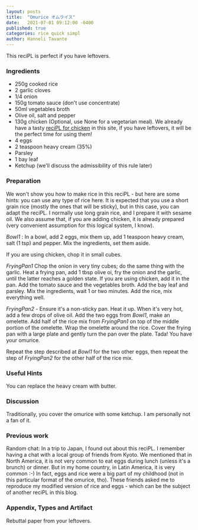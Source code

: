 ```yaml
---
layout: posts
title:  "Omurice オムライス"
date:   2021-07-01 09:12:00 -0400
published: true
categories: rice quick simpl
author: Hanneli Tavante
---
```


This reciPL is perfect if you have leftovers.

### Ingredients

* 250g cooked rice 
* 2 garlic cloves
* 1/4 onion
* 150g tomato sauce (don't use concentrate)
* 50ml vegetables broth
* Olive oil, salt and pepper
* 130g chicken (Optional, use None for a vegetarian meal). We already have a tasty [reciPL for chicken](2021-06-17-chickenbreastind.md) in this site, if you have leftovers, it will be the perfect time for using them!
* 4 eggs
* 2 teaspoon heavy cream (35%)
* Parsley
* 1 bay leaf
* Ketchup (we'll discuss the admissibility of this rule later)

### Preparation

We won't show you how to make rice in this reciPL - but here are some hints: you can use any type of rice here. It is expected that you use a short grain rice (mostly the ones that will be sticky), but in this case, you can adapt the reciPL. I normally use long grain rice, and I prepare it with sesame oil. We also assume that, if you are adding chicken, it is already prepared (very convenient assumption for this logical system, I know).

_Bowl1_ : In a bowl, add 2 eggs, mix them up, add 1 teaspoon heavy cream, salt (1 tsp) and pepper. Mix the ingredients, set them aside.

If you are using chicken, chop it in small cubes.

_FryingPan1_ Chop the onion in very tiny cubes; do the same thing with the garlic. Heat a frying pan, add 1 tbsp olive oi, fry the onion and the garlic, until the latter reaches a golden state. If you are using chicken, add it in the pan. Add the tomato sauce and the vegetables broth. Add the bay leaf and parsley. Mix the ingredients, wait 1 or two minutes. Add the rice, mix everything well. 


_FryingPan2_ - Ensure it's a non-sticky pan. Heat it up. When it's very hot, add a few drops of olive oil. Add the two eggs from _Bowl1_, make an omelette. Add half of the rice mix from _FryingPan1_ on top of the middle portion of the omelette. Wrap the omelette around the rice. Cover the frying pan with a large plate and gently turn the pan over the plate. Tada! You have your omurice.

Repeat the step described at _Bowl1_ for the two other eggs, then repeat the step of _FryingPan2_ for the other half of the rice mix.


### Useful Hints

You can replace the heavy cream with butter.

### Discussion

Traditionally, you cover the omurice with some ketchup. I am personally not a fan of it.

### Previous work

Random chat: In a trip to Japan, I found out about this reciPL. I remember having a chat with a local group of friends from Kyoto. We mentioned that in North America, it is not very common to eat eggs during lunch (unless it's a brunch) or dinner. But in my home country, in Latin America, it is very common :-) In fact, eggs and rice were a big part of my childhood (not in this particular format of the omurice, tho). These friends asked me to reproduce my modified version of rice and eggs - which can be the subject of another reciPL in this blog.

### Appendix, Types and Artifact

Rebuttal paper from your leftovers.
